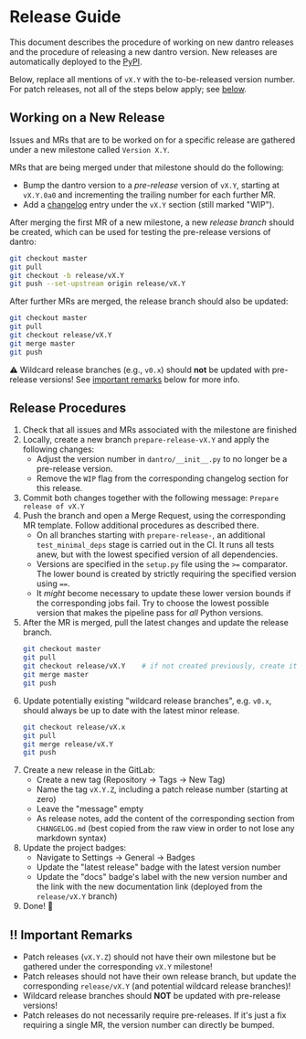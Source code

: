 # Release Guide

This document describes the procedure of working on new dantro releases and the procedure of releasing a new dantro version. New releases are automatically deployed to the [PyPI](https://pypi.org/project/dantro/).

Below, replace all mentions of `vX.Y` with the to-be-released version number.
For patch releases, not all of the steps below apply; see [below](#bangbang-important-remarks).


## Working on a New Release
Issues and MRs that are to be worked on for a specific release are gathered under a new milestone called `Version X.Y`.

MRs that are being merged under that milestone should do the following:

* Bump the dantro version to a _pre-release_ version of `vX.Y`, starting at `vX.Y.0a0` and incrementing the trailing number for each further MR.
* Add a [changelog](CHANGELOG.md) entry under the `vX.Y` section (still marked "WIP").

After merging the first MR of a new milestone, a new _release branch_ should be created, which can be used for testing the pre-release versions of dantro:

```bash
git checkout master
git pull
git checkout -b release/vX.Y
git push --set-upstream origin release/vX.Y
```

After further MRs are merged, the release branch should also be updated:

```bash
git checkout master
git pull
git checkout release/vX.Y
git merge master
git push
```

:warning: Wildcard release branches (e.g., `v0.x`) should **not** be updated with pre-release versions!
See [important remarks](#bangbang-important-remarks) below for more info.


## Release Procedures

1. Check that all issues and MRs associated with the milestone are finished
1. Locally, create a new branch `prepare-release-vX.Y` and apply the following changes:
    * Adjust the version number in `dantro/__init__.py` to no longer be a pre-release version.
    * Remove the `WIP` flag from the corresponding changelog section for this release.
1. Commit both changes together with the following message: `Prepare release of vX.Y`
1. Push the branch and open a Merge Request, using the corresponding MR template. Follow additional procedures as described there.
    * On all branches starting with `prepare-release-`, an additional `test_minimal_deps` stage is carried out in the CI. It runs all tests anew, but with the lowest specified version of all dependencies.
    * Versions are specified in the `setup.py` file using the `>=` comparator. The lower bound is created by strictly requiring the specified version using `==`.
    * It *might* become necessary to update these lower version bounds if the corresponding jobs fail. Try to choose the lowest possible version that makes the pipeline pass for *all* Python versions.
1. After the MR is merged, pull the latest changes and update the release branch.
    ```bash
    git checkout master
    git pull
    git checkout release/vX.Y    # if not created previously, create it now
    git merge master
    git push
    ```
1. Update potentially existing "wildcard release branches", e.g. `v0.x`, should always be up to date with the latest minor release.
    ```bash
    git checkout release/vX.x
    git pull
    git merge release/vX.Y
    git push
    ```
1. Create a new release in the GitLab:
    * Create a new tag (Repository -> Tags -> New Tag)
    * Name the tag `vX.Y.Z`, including a patch release number (starting at zero)
    * Leave the "message" empty
    * As release notes, add the content of the corresponding section from `CHANGELOG.md` (best copied from the raw view in order to not lose any markdown syntax)
1. Update the project badges:
    * Navigate to Settings -> General -> Badges
    * Update the "latest release" badge with the latest version number
    * Update the "docs" badge's label with the new version number and the link with the new documentation link (deployed from the `release/vX.Y` branch)
1. Done! :tada:


## :bangbang: Important Remarks
* Patch releases (`vX.Y.Z`) should not have their own milestone but be gathered under the corresponding `vX.Y` milestone!
* Patch releases should not have their own release branch, but update the corresponding `release/vX.Y` (and potential wildcard release branches)!
* Wildcard release branches should **NOT** be updated with pre-release versions!
* Patch releases do not necessarily require pre-releases. If it's just a fix requiring a single MR, the version number can directly be bumped.
